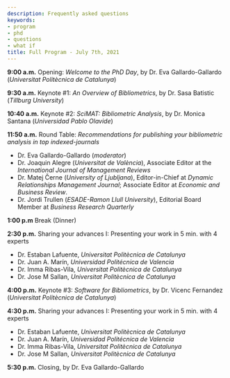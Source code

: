 ```yaml
---
description: Frequently asked questions
keywords:
- program
- phd
- questions
- what if
title: Full Program - July 7th, 2021
---
```


**9:00 a.m.**  Opening: *Welcome to the PhD Day*, by Dr. Eva Gallardo-Gallardo (*Universitat Politècnica de Catalunya*)

**9:30 a.m.**  Keynote #1: *An Overview of Bibliometrics*, by Dr. Sasa Batistic (*Tillburg University*)

**10:40 a.m.** Keynote #2: *SciMAT: Bibliometric Analysis*, by Dr. Monica Santana (*Universidad Pablo Olavide*)

**11:50 a.m.** Round Table: *Recommendations for publishing your bibliometric analysis in top indexed-journals*  
* Dr. Eva Gallardo-Gallardo (*moderator*)
* Dr. Joaquin Alegre (*Universitat de València*), Associate Editor at the *International Journal of Management Reviews*
* Dr. Matej Černe (*University of Ljubljana*), Editor-in-Chief at *Dynamic Relationships Management Journal*; Associate Editor at *Economic and Business Review*.
* Dr. Jordi Trullen (*ESADE-Ramon Llull University*), Editorial Board Member at *Business Research Quarterly*


**1:00 p.m** Break (Dinner)

**2:30 p.m.** Sharing your advances I: Presenting your work in 5 min. with 4 experts
* Dr. Estaban Lafuente, *Universitat Politècnica de Catalunya*
* Dr. Juan A. Marín, *Universidad Politécnica de Valencia*
* Dr. Imma Ribas-Vila, *Universitat Politècnica de Catalunya*
* Dr. Jose M Sallan, *Universitat Politècnica de Catalunya*

**4:00 p.m.** Keynote #3: *Software for Bibliometrics*, by Dr. Vicenc Fernandez (*Universitat Politècnica de Catalunya*)

**4:30 p.m.** Sharing your advances I: Presenting your work in 5 min. with 4 experts
* Dr. Estaban Lafuente, *Universitat Politècnica de Catalunya*
* Dr. Juan A. Marín, *Universidad Politécnica de Valencia*
* Dr. Imma Ribas-Vila, *Universitat Politècnica de Catalunya*
* Dr. Jose M Sallan, *Universitat Politècnica de Catalunya*

**5:30 p.m.** Closing, by Dr. Eva Gallardo-Gallardo


